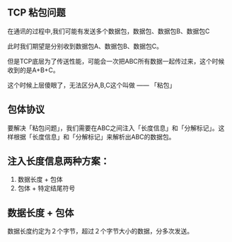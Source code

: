 ## TCP 粘包问题

在通讯的过程中,我们可能有发送多个数据包，数据包、数据包B、数据包C

此时我们期望是分别收到数据包A、数据包B、数据包C。

但是TCP底层为了传送性能，可能会一次把ABC所有数据一起传过来，这个时候收到的是A+B+C。

这个时候上层傻眼了，无法区分A,B,C这个叫做 —— 「粘包」

## 包体协议

要解决「粘包问题」，我们需要在ABC之间注入「长度信息」和「分解标记」。这样根据「长度信息」和「分解标记」来解析出ABC的数据包。

## 注入长度信息两种方案：
1. 数据长度 + 包体
2. 包体 + 特定结尾符号

## 数据长度 + 包体

数据长度约定为２个字节，超过２个字节大小的数据，分多次发送。